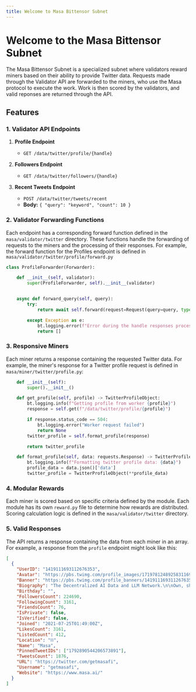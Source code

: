 ```yaml
---
title: Welcome to Masa Bittensor Subnet
---
```


# Welcome to the Masa Bittensor Subnet

The Masa Bittensor Subnet is a specialized subnet where validators reward miners based on their ability to provide Twitter data. Requests made through the Validator API are forwarded to the miners, who use the Masa protocol to execute the work. Work is then scored by the validators, and valid reponses are returned through the API.

## Features

### 1. Validator API Endpoints

1. **Profile Endpoint**

   - `GET /data/twitter/profile/{handle}`

2. **Followers Endpoint**

   - `GET /data/twitter/followers/{handle}`

3. **Recent Tweets Endpoint**
   - `POST /data/twitter/tweets/recent`
   - **Body:** `{ "query": "keyword", "count": 10 }`

### 2. Validator Forwarding Functions

Each endpoint has a corresponding forward function defined in the `masa/validator/twitter` directory. These functions handle the forwarding of requests to the miners and the processing of their responses. For example, the forward function for the Profiles endpoint is defined in `masa/validator/twitter/profile/forward.py`

```python
class ProfileForwarder(Forwarder):

    def __init__(self, validator):
        super(ProfileForwarder, self).__init__(validator)


    async def forward_query(self, query):
        try:
            return await self.forward(request=Request(query=query, type=RequestType.TWITTER_PROFILE.value), get_rewards=get_rewards, parser_object=TwitterProfileObject)

        except Exception as e:
            bt.logging.error(f"Error during the handle responses process: {str(e)}")
            return []
```

### 3. Responsive Miners

Each miner returns a response containing the requested Twitter data. For example, the miner's response for a Twitter profile request is defined in `masa/miner/twitter/profile.py`:

```python
    def __init__(self):
        super().__init__()

    def get_profile(self, profile) -> TwitterProfileObject:
        bt.logging.info(f"Getting profile from worker {profile}")
        response = self.get(f"/data/twitter/profile/{profile}")

        if response.status_code == 504:
            bt.logging.error("Worker request failed")
            return None
        twitter_profile = self.format_profile(response)

        return twitter_profile

    def format_profile(self, data: requests.Response) -> TwitterProfileObject:
        bt.logging.info(f"Formatting twitter profile data: {data}")
        profile_data = data.json()['data']
        twitter_profile = TwitterProfileObject(**profile_data)
```

### 4. Modular Rewards

Each miner is scored based on specific criteria defined by the module. Each module has its own `reward.py` file to determine how rewards are distributed. Scoring calculation logic is defined in the `masa/validator/twitter` directory.

### 5. Valid Responses

The API returns a response containing the data from each miner in an array. For example, a response from the `profile` endpoint might look like this:

```json
[
  {
    "UserID": "1419111693112676353",
    "Avatar": "https://pbs.twimg.com/profile_images/1719781248925831169/kC0UzpkB_normal.jpg",
    "Banner": "https://pbs.twimg.com/profile_banners/1419111693112676353/1712165646",
    "Biography": "The Decentralized AI Data and LLM Network.\n\nOwn, share, and earn from your data and compute to power AI applications.\n\nJoin us: https://t.co/3jsTLxWZkQ",
    "Birthday": "",
    "FollowersCount": 224690,
    "FollowingCount": 3161,
    "FriendsCount": 76,
    "IsPrivate": false,
    "IsVerified": false,
    "Joined": "2021-07-25T01:49:00Z",
    "LikesCount": 3161,
    "ListedCount": 412,
    "Location": "⛓",
    "Name": "Masa",
    "PinnedTweetIDs": ["1792890544206573891"],
    "TweetsCount": 1876,
    "URL": "https://twitter.com/getmasafi",
    "Username": "getmasafi",
    "Website": "https://www.masa.ai/"
  }
]
```
